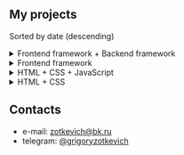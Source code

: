 ## My projects

Sorted by date (descending)

<details>
  <summary>Frontend framework + Backend framework</summary>
  
  * [Oliva tree (Simple API connected to database)](https://github.com/quis0/oliva-tree)
</details>

<details>
  <summary>Frontend framework</summary>
  
  * [Filters & Table(configured filtering and sorting)](https://github.com/quis0/filters-and-table)
  * [Chipmunk movies (SPA)](https://github.com/quis0/movies-app)
</details>

<details>
  <summary>HTML + CSS + JavaScript</summary>
  
  * [News Analyzer (diploma project)](https://github.com/quis0/news-analyzer)
  * [Inspiration (small project for inspiration)](https://github.com/quis0/inspiration)
  * [Mesto (interactive service with adaptive design)](https://github.com/quis0/my-portfolio/tree/master/mesto-service)
</details>

<details>
  <summary>HTML + CSS</summary>
  
  * [Test task (adaptive landing)](https://github.com/quis0/test-task)
  * [Demo site (adaptive landing)](https://github.com/quis0/my-portfolio/tree/master/templates/demo-site)
  * [Travel in Russia (adaptive landing)](https://github.com/quis0/my-portfolio/tree/master/adaptive-landing)
  * [Learning how to learn (static landing)](https://github.com/quis0/my-portfolio/tree/master/static-landing)
</details>

## Contacts

* e-mail: zotkevich@bk.ru
* telegram: [@grigoryzotkevich](https://t.me/grigoryzotkevich)
